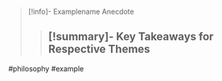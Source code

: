> [!info]- Examplename
> Anecdote
> > [!summary]- Key Takeaways for Respective Themes
> > -



#philosophy #example 
